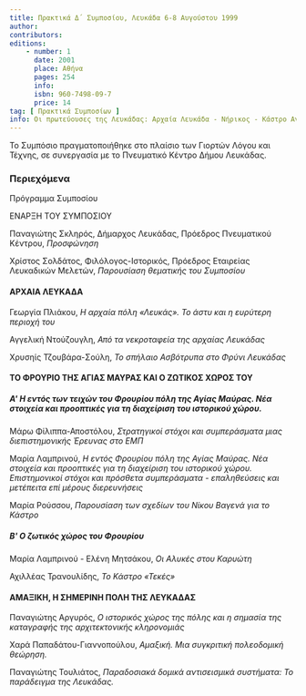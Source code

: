 ```yaml
---
title: Πρακτικά Δ΄ Συμποσίου, Λευκάδα 6-8 Αυγούστου 1999
author: 
contributors: 
editions: 
    - number: 1
      date: 2001
      place: Αθήνα
      pages: 254
      info: 
      isbn: 960-7498-09-7
      price: 14
tag: [ Πρακτικά Συμποσίων ]
info: Οι πρωτεύουσες της Λευκάδας: Αρχαία Λευκάδα - Νήρικος - Κάστρο Αγίας Μαύρας - Αμαξική
---
```


Το Συμπόσιο πραγματοποιήθηκε στο πλαίσιο των Γιορτών Λόγου και Τέχνης, σε συνεργασία με το Πνευματικό Κέντρο Δήμου Λευκάδας.

### Περιεχόμενα

Πρόγραμμα Συμποσίου 

ΕΝΑΡΞΗ ΤΟΥ ΣΥΜΠΟΣΙΟΥ

Παναγιώτης Σκληρός, Δήμαρχος Λευκάδας, Πρόεδρος Πνευματικού Κέντρου, *Προσφώνηση*

Χρίστος Σολδάτος, Φιλόλογος-Ιστορικός, Πρόεδρος Εταιρείας Λευκαδικών Μελετών, *Παρουσίαση θεματικής του Συμποσίου*

#### ΑΡΧΑΙΑ ΛΕΥΚΑΔΑ

Γεωργία Πλιάκου, *Η αρχαία πόλη «Λευκάς». Το άστυ και η ευρύτερη περιοχή του*

Αγγελική Ντούζουγλη, *Από τα νεκροταφεία της αρχαίας Λευκάδας*

Χρυσηίς Τζουβάρα-Σούλη, *Το σπήλαιο Ασβότρυπα στο Φρύνι Λευκάδας*

#### ΤΟ ΦΡΟΥΡΙΟ ΤΗΣ ΑΓΙΑΣ ΜΑΥΡΑΣ ΚΑΙ Ο ΖΩΤΙΚΟΣ ΧΩΡΟΣ ΤΟΥ 

##### Α' Η εντός των τειχών του Φρουρίου πόλη της Αγίας Μαύρας. Νέα στοιχεία και προοπτικές για τη διαχείριση του ιστορικού χώρου.

Μάρω Φίλιππα-Αποστόλου, *Στρατηγικοί στόχοι και συμπεράσματα μιας διεπιστημονικής Έρευνας στο ΕΜΠ*

Μαρία Λαμπρινού, *Η εντός Φρουρίου πόλη της Αγίας Μαύρας. Νέα στοιχεία και προοπτικές για τη διαχείριση του ιστορικού χώρου. Επιστημονικοί στόχοι και πρόσθετα συμπεράσματα - επαληθεύσεις και μετέπειτα επί μέρους διερευνήσεις*

Μαρία Ρούσσου, *Παρουσίαση των σχεδίων του Νίκου Βαγενά για το Κάστρο*

##### Β' Ο ζωτικός χώρος του Φρουρίου

Μαρία Λαμπρινού - Ελένη Μητσάκου, *Οι Αλυκές στου Καρυώτη*

Αχιλλέας Τρανουλίδης, *Το Κάστρο «Τεκές»*

#### ΑΜΑΞΙΚΗ, Η ΣΗΜΕΡΙΝΗ ΠΟΛΗ ΤΗΣ ΛΕΥΚΑΔΑΣ

Παναγιώτης Αργυρός, *Ο ιστορικός χώρος της πόλης και η σημασία της καταγραφής της αρχιτεκτονικής κληρονομιάς*

Χαρά Παπαδάτου-Γιαννοπούλου, *Αμαξική. Μια συγκριτική πολεοδομική θεώρηση.*

Παναγιώτης Τουλιάτος, *Παραδοσιακά δομικά αντισεισμικά συστήματα: Το παράδειγμα της Λευκάδας.*
